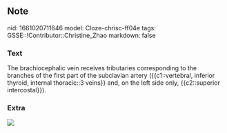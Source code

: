 ## Note
nid: 1661020711646
model: Cloze-chrisc-ff04e
tags: GSSE::!Contributor::Christine_Zhao
markdown: false

### Text
<div>
  <div>
    <div>
      The brachiocephalic vein receives tributaries corresponding
      to the branches of the first part of the subclavian artery
      ({{c1::vertebral, inferior thyroid, internal thoracic::3
      veins}} and, on the left side only, {{c2::superior
      intercostal}}).
    </div>
  </div>
</div>

### Extra
<img src="paste-c45f44bf0fcbf56461a703f60950875188d948ea.jpg">

